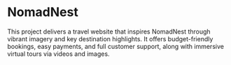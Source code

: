 # NomadNest
This project delivers a travel website that inspires NomadNest through vibrant imagery and key destination highlights. It offers budget-friendly bookings, easy payments, and full customer support, along with immersive virtual tours via videos and images.
